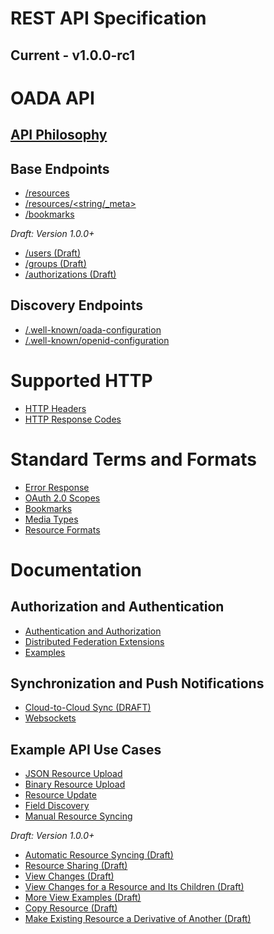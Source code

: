 # REST API Specification

## Current - v1.0.0-rc1

# OADA API

## [API Philosophy](API-Philosophy.md)

## Base Endpoints

* [/resources](REST-API-Endpoints.md#resources)
* [/resources/&lt;string/_meta&gt;](REST-API-Endpoints.md#meta)
* [/bookmarks](REST-API-Endpoints.md#bookmarks)

*Draft: Version 1.0.0+*
* [/users (Draft)](REST-API-Endpoints.md#users-draft)
* [/groups (Draft)](REST-API-Endpoints.md#groups-draft)
* [/authorizations (Draft)](REST-API-Endpoints.md#authorizations-draft)

## Discovery Endpoints

* [/.well-known/oada-configuration](REST-Discovery-Endpoints.md#well-knownoada-configuration)
* [/.well-known/openid-configuration](REST-Discovery-Endpoints.md#well-knownopenid-configuration)

# Supported HTTP

* [HTTP Headers](HTTP-Headers-for-REST-API.md)
* [HTTP Response Codes](HTTP-Status-Codes-for-REST-API.md)

# Standard Terms and Formats

* [Error Response](Standard-Error.md)
* [OAuth 2.0 Scopes](Standard-Scopes.md)
* [Bookmarks](Standard-Bookmarks.md)
* [Media Types](Standard-Media-Types.md)
* [Resource Formats](Standard-Resource-Formats.md)

# Documentation

## Authorization and Authentication

* [Authentication and
  Authorization](Authentication_and_Authorization.md#authentication-and-authorization)
* [Distributed Federation
  Extensions](Authentication_and_Authorization.md#distributed-federation-extensions)
* [Examples](Authentication_and_Authorization.md#examples)

## Synchronization and Push Notifications

* [Cloud-to-Cloud Sync (DRAFT)](REST-API-Endpoints.md#_remote_syncs-draft)
* [Websockets]()

## Example API Use Cases

* [JSON Resource Upload](REST-API-Examples.md#json-resource-upload)
* [Binary Resource Upload](REST-API-Examples.md#binary-resource-upload)
* [Resource Update](REST-API-Examples.md#resource-update)
* [Field Discovery](REST-API-Examples.md#field-discovery)
* [Manual Resource Syncing](REST-API-Examples.md#manual-resource-syncing)

*Draft: Version 1.0.0+*
* [Automatic Resource Syncing (Draft)](REST-API-Examples.md#automatic-resource-syncing-draft)
* [Resource Sharing (Draft)](REST-API-Examples.md#resource-sharing-draft)
* [View Changes (Draft)](REST-API-Examples.md#view-changes-draft)
* [View Changes for a Resource and Its Children (Draft)](REST-API-Examples.md#view-changes-for-a-resource-and-its-children-draft)
* [More View Examples (Draft)](REST-API-Examples.md#more-view-examples-draft)
* [Copy Resource (Draft)](REST-API-Examples.md#copy-resource-draft)
* [Make Existing Resource a Derivative of Another (Draft)](REST-API-Examples.md#make-existing-resource-a-derivative-of-another-draft)
